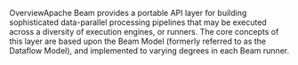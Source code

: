 OverviewApache Beam provides a portable API layer for building sophisticated data-parallel processing pipelines that may be executed across a diversity of execution engines, or runners. The core concepts of this layer are based upon the Beam Model (formerly referred to as the Dataflow Model), and implemented to varying degrees in each Beam runner.